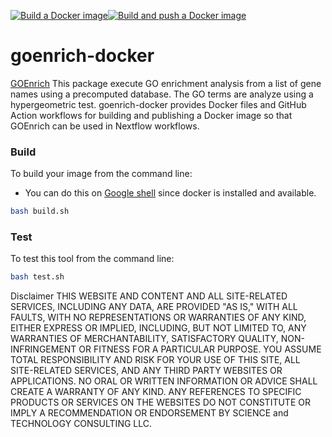 [![Build a Docker image](https://github.com/spearw/goenrich-docker/actions/workflows/docker-image.yml/badge.svg)](https://github.com/spearw/goenrich-docker/actions/workflows/docker-image.yml)[![Build and push a Docker image](https://github.com/spearw/goenrich-docker/actions/workflows/docker-publish.yml/badge.svg)](https://github.com/spearw/goenrich-docker/actions/workflows/docker-publish.yml)

# goenrich-docker

[GOEnrich](https://pypi.org/project/goenrichment/) This package execute GO enrichment analysis from a list of gene names using a precomputed database. The GO terms are analyze using a hypergeometric test. goenrich-docker provides Docker files and GitHub Action workflows for building and publishing a Docker image so that GOEnrich can be used in Nextflow workflows.

### Build

To build your image from the command line:
* You can do this on [Google shell](https://shell.cloud.google.com) since docker is installed and available.

```bash
bash build.sh
```

### Test

To test this tool from the command line:

```bash
bash test.sh
```

Disclaimer
THIS WEBSITE AND CONTENT AND ALL SITE-RELATED SERVICES, INCLUDING ANY DATA, ARE PROVIDED "AS IS," WITH ALL FAULTS, WITH NO REPRESENTATIONS OR WARRANTIES OF ANY KIND, EITHER EXPRESS OR IMPLIED, INCLUDING, BUT NOT LIMITED TO, ANY WARRANTIES OF MERCHANTABILITY, SATISFACTORY QUALITY, NON-INFRINGEMENT OR FITNESS FOR A PARTICULAR PURPOSE. YOU ASSUME TOTAL RESPONSIBILITY AND RISK FOR YOUR USE OF THIS SITE, ALL SITE-RELATED SERVICES, AND ANY THIRD PARTY WEBSITES OR APPLICATIONS. NO ORAL OR WRITTEN INFORMATION OR ADVICE SHALL CREATE A WARRANTY OF ANY KIND. ANY REFERENCES TO SPECIFIC PRODUCTS OR SERVICES ON THE WEBSITES DO NOT CONSTITUTE OR IMPLY A RECOMMENDATION OR ENDORSEMENT BY SCIENCE and TECHNOLOGY CONSULTING LLC.
